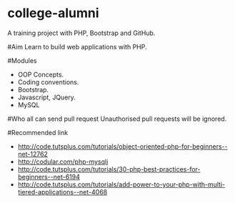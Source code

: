# college-alumni
A training project with PHP, Bootstrap and GitHub.

#Aim
Learn to build web applications with PHP.

#Modules
- OOP Concepts.
- Coding conventions.
- Bootstrap.
- Javascript, JQuery.
- MySQL

#Who all can send pull request
Unauthorised pull requests will be ignored.


#Recommended link
- http://code.tutsplus.com/tutorials/object-oriented-php-for-beginners--net-12762
- http://codular.com/php-mysqli
- http://code.tutsplus.com/tutorials/30-php-best-practices-for-beginners--net-6194
- http://code.tutsplus.com/tutorials/add-power-to-your-php-with-multi-tiered-applications--net-4068


